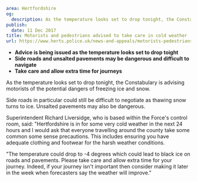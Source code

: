 ```yaml
area: Hertfordshire
og:
  description: As the temperature looks set to drop tonight, the Constabulary is advising motorists of the potential dangers of freezing ice and snow.
publish:
  date: 11 Dec 2017
title: Motorists and pedestrians advised to take care in cold weather
url: https://www.herts.police.uk/news-and-appeals/motorists-pedestrians-advised-take-care-cold-weather
```

* **Advice is being issued as the temperature looks set to drop toight**
 * **Side roads and unsalted pavements may be dangerous and difficult to navigate**
 * **Take care and allow extra time for journeys**

As the temperature looks set to drop tonight, the Constabulary is advising motorists of the potential dangers of freezing ice and snow.

Side roads in particular could still be difficult to negotiate as thawing snow turns to ice. Unsalted pavements may also be dangerous.

Superintendent Richard Liversidge, who is based within the Force's control room, said: "Hertfordshire is in for some very cold weather in the next 24 hours and I would ask that everyone travelling around the county take some common some sense precautions. This includes ensuring you have adequate clothing and footwear for the harsh weather conditions.

"The temperature could drop to -4 degrees which could lead to black ice on roads and pavements. Please take care and allow extra time for your journey. Indeed, if your journey isn't important then consider making it later in the week when forecasters say the weather will improve."
